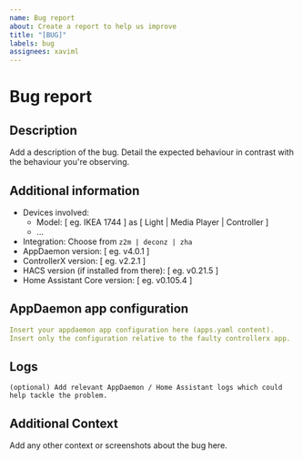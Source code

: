 ```yaml
---
name: Bug report
about: Create a report to help us improve
title: "[BUG]"
labels: bug
assignees: xaviml
---
```


<!-- Make sure to read the FAQ before opening an issue. https://xaviml.github.io/controllerx/faq -->

# Bug report

## Description

Add a description of the bug. Detail the expected behaviour in contrast with the behaviour you're observing.

## Additional information

- Devices involved:
  - Model: [ eg. IKEA 1744 ] as [ Light | Media Player | Controller ]
  - ...
- Integration: Choose from `z2m | deconz | zha`
- AppDaemon version: [ eg. v4.0.1 ]
- ControllerX version: [ eg. v2.2.1 ]
- HACS version (if installed from there): [ eg. v0.21.5 ]
- Home Assistant Core version: [ eg. v0.105.4 ]

## AppDaemon app configuration

```yaml
Insert your appdaemon app configuration here (apps.yaml content).
Insert only the configuration relative to the faulty controllerx app.
```

## Logs

```text
(optional) Add relevant AppDaemon / Home Assistant logs which could help tackle the problem.
```

## Additional Context

Add any other context or screenshots about the bug here.
